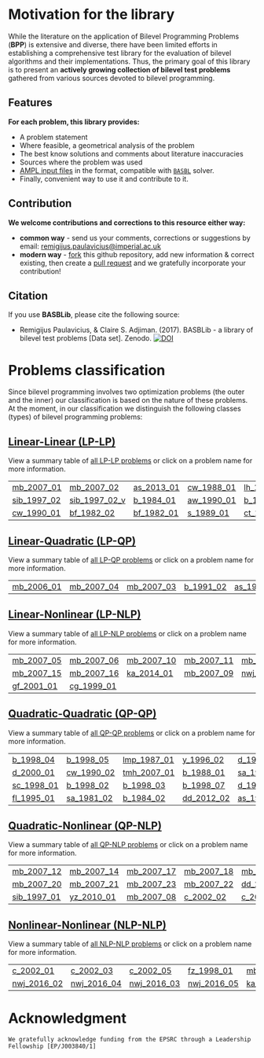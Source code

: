 # Motivation for the library

While the literature on the application of Bilevel Programming Problems (**BPP**) is extensive and diverse, there have been limited efforts in establishing a comprehensive test library for the evaluation of bilevel algorithms and their implementations. Thus, the primary goal of this library is to present an __actively growing collection of bilevel test problems__ gathered from various sources devoted to bilevel programming.

## Features

**For each problem, this library provides:**

 - A problem statement
 - Where feasible, a geometrical analysis of the problem
 - The best know solutions and comments about literature inaccuracies
 - Sources where the problem was used
 - [AMPL input files](https://github.com/basblsolver/BASBLib) in the format, compatible with [`BASBL`](http://basblsolver.github.io/home/ "Bilevel Solver") solver.
 - Finally, convenient way to use it and contribute to it.

## Contribution 

**We welcome contributions and corrections to this resource either way:**

 - **common way**    - send us your comments, corrections or suggestions by email: remigijus.paulavicius@imperial.ac.uk
 - **modern way** - [fork](https://help.github.com/articles/fork-a-repo/) this github repository, add new information & correct existing, then create a [pull request](https://help.github.com/articles/creating-a-pull-request-from-a-fork/) and we gratefully incorporate your contribution!

## Citation

If you use **BASBLib**, please cite the following source: 

* Remigijus Paulavicius, & Claire S. Adjiman. (2017). BASBLib - a library of bilevel test problems [Data set]. Zenodo. 
[![DOI](https://zenodo.org/badge/DOI/10.5281/zenodo.556423.svg)](https://doi.org/10.5281/zenodo.556423)

# Problems classification

Since bilevel programming involves two optimization problems (the outer and the inner) our classification is based on the nature of these problems. At the moment, in our classification we distinguish the following classes (types) of bilevel programming problems:

## [Linear-Linear (LP-LP)](LP-LP-problems) 

View a summary table of [all LP-LP problems](LP-LP-problems) or click on a problem name for more information.

|                                |                                      |                                |                                |                                |
| :----------------------------- | :----------------------------------- | :----------------------------- | :----------------------------- | :----------------------------- |
[mb_2007_01](LP-LP/mb_2007_01)   | [mb_2007_02](LP-LP/mb_2007_02)       | [as_2013_01](LP-LP/as_2013_01) | [cw_1988_01](LP-LP/cw_1988_01) | [lh_1994_01](LP-LP/lh_1994_01) |
[sib_1997_02](LP-LP/sib_1997_02) | [sib_1997_02_v](LP-LP/sib_1997_02_v) | [b_1984_01](LP-LP/b_1984_01)   | [aw_1990_01](LP-LP/aw_1990_01) | [b_1991_01](LP-LP/b_1991_01)   |
[cw_1990_01](LP-LP/cw_1990_01)   | [bf_1982_02](LP-LP/bf_1982_02)       | [bf_1982_01](LP-LP/bf_1982_01) | [s_1989_01](LP-LP/s_1989_01)   | [ct_1982_01](LP-LP/ct_1982_01) |

## [Linear-Quadratic (LP-QP)](LP-QP-problems)

View a summary table of [all LP-QP problems](LP-QP-problems) or click on a problem name for more information.

|                                |                                    |                                |                                |                                |
| :----------------------------- | :--------------------------------- | :----------------------------- | :----------------------------- | :----------------------------- |
[mb_2006_01](LP-QP/mb_2006_01)   | [mb_2007_04](LP-QP/mb_2007_04)     | [mb_2007_03](LP-QP/mb_2007_03) | [b_1991_02](LP-QP/b_1991_02)   | [as_1984_01](LP-QP/as_1984_01) |

## [Linear-Nonlinear (LP-NLP)](LP-NLP-problems) 

View a summary table of [all LP-NLP problems](LP-NLP-problems) or click on a problem name for more information.

|                                |                                    |                                 |                                 |                                   |
| :----------------------------- | :--------------------------------- | :------------------------------ | :------------------------------ | :-------------------------------- |
[mb_2007_05](LP-NLP/mb_2007_05)  | [mb_2007_06](LP-NLP/mb_2007_06)    | [mb_2007_10](LP-NLP/mb_2007_10) | [mb_2007_11](LP-NLP/mb_2007_11) | [mb_2007_13](LP-NLP/mb_2007_13)   |
[mb_2007_15](LP-NLP/mb_2007_15)  | [mb_2007_16](LP-NLP/mb_2007_16)    | [ka_2014_01](LP-NLP/ka_2014_01) | [mb_2007_09](LP-NLP/mb_2007_09) | [nwj_2016_01](LP-NLP/nwj_2016_01) |
[gf_2001_01](LP-NLP/gf_2001_01)  | [cg_1999_01](LP-NLP/cg_1999_01)    |                                 |                                 |                                   |

## [Quadratic-Quadratic (QP-QP)](QP-QP-problems) 

View a summary table of [all QP-QP problems](QP-QP-problems) or click on a problem name for more information.

|                               |                                    |                                  |                                 |                                   |
| :---------------------------- | :--------------------------------- | :------------------------------- | :------------------------------ | :-------------------------------- |
[b_1998_04](QP-QP/b_1998_04)    | [b_1998_05](QP-QP/b_1998_05)       | [lmp_1987_01](QP-QP/lmp_1987_01) | [y_1996_02](QP-QP/y_1996_02)    | [d_1992_01](QP-QP/d_1992_01)      |
[d_2000_01](QP-QP/d_2000_01)    | [cw_1990_02](QP-QP/cw_1990_02)     | [tmh_2007_01](QP-QP/tmh_2007_01) | [b_1988_01](QP-QP/b_1988_01)    | [sa_1981_01](QP-QP/sa_1981_01)    |
[sc_1998_01](QP-QP/sc_1998_01)  | [b_1998_02](QP-QP/b_1998_02)       | [b_1998_03](QP-QP/b_1998_03)     | [b_1998_07](QP-QP/b_1998_07)    | [d_1978_01](QP-QP/d_1978_01)      |
[fl_1995_01](QP-QP/fl_1995_01)  | [sa_1981_02](QP-QP/sa_1981_02)     | [b_1984_02](QP-QP/b_1984_02)     | [dd_2012_02](QP-QP/dd_2012_02)  | [as_1981_01](QP-QP/as_1981_01)    |


## [Quadratic-Nonlinear (QP-NLP)](QP-NLP-problems) 

View a summary table of [all QP-NLP problems](QP-NLP-problems) or click on a problem name for more information.

|                                 |                                    |                                  |                                 |                                   |
| :------------------------------ | :--------------------------------- | :------------------------------- | :------------------------------ | :-------------------------------- |
[mb_2007_12](QP-NLP/mb_2007_12)   | [mb_2007_14](QP-NLP/mb_2007_14)    | [mb_2007_17](QP-NLP/mb_2007_17)  | [mb_2007_18](QP-NLP/mb_2007_18) | [mb_2007_19](QP-NLP/mb_2007_19)   |
[mb_2007_20](QP-NLP/mb_2007_20)   | [mb_2007_21](QP-NLP/mb_2007_21)    | [mb_2007_23](QP-NLP/mb_2007_23)  | [mb_2007_22](QP-NLP/mb_2007_22) | [dd_2012_01](QP-NLP/dd_2012_01)   |
[sib_1997_01](QP-NLP/sib_1997_01) | [yz_2010_01](QP-NLP/yz_2010_01)    | [mb_2007_08](QP-NLP/mb_2007_08)  | [c_2002_02](QP-NLP/c_2002_02)   | [c_2002_04](QP-NLP/c_2002_04)     |

## [Nonlinear-Nonlinear (NLP-NLP)](NLP-NLP-problems)

View a summary table of [all NLP-NLP problems](NLP-NLP-problems) or click on a problem name for more information.

|                                  |                                    |                                    |                                    |                                    |
| :------------------------------- | :--------------------------------- | :--------------------------------- | :--------------------------------- | :--------------------------------- |
[c_2002_01](NLP-NLP/c_2002_01)     | [c_2002_03](NLP-NLP/c_2002_03)     | [c_2002_05](NLP-NLP/c_2002_05)     | [fz_1998_01](NLP-NLP/fz_1998_01)   | [mb_2007_24](NLP-NLP/mb_2007_24)   |
[nwj_2016_02](NLP-NLP/nwj_2016_02) | [nwj_2016_04](NLP-NLP/nwj_2016_04) | [nwj_2016_03](NLP-NLP/nwj_2016_03) | [nwj_2016_05](NLP-NLP/nwj_2016_05) | [ka_2014_02](NLP-NLP/ka_2014_02)   |


# Acknowledgment

```
We gratefully acknowledge funding from the EPSRC through a Leadership Fellowship [EP/J003840/1]
```


